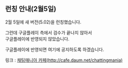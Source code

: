 ## 런칭 안내(2월5일)

2월 5일에 새 버전(5.02)을 런칭했습니다.  
  
그런데 구글플레이 측에서 검수가 끝나지 않아서  
구글플레이에 반영되지 않았습니다.  
  
구글플레이에 반영되면 여기에 공지하도록 하겠습니다.
   
링크 : [채팅매니아 카페(http://cafe.daum.net/chattingmania)](http://cafe.daum.net/chattingmania)
